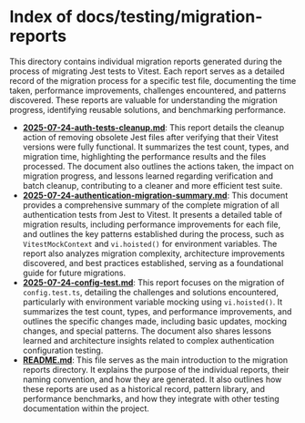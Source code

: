 # Index of docs/testing/migration-reports

This directory contains individual migration reports generated during the process of migrating Jest tests to Vitest. Each report serves as a detailed record of the migration process for a specific test file, documenting the time taken, performance improvements, challenges encountered, and patterns discovered. These reports are valuable for understanding the migration progress, identifying reusable solutions, and benchmarking performance.

- **[2025-07-24-auth-tests-cleanup.md](./2025-07-24-auth-tests-cleanup.md)**: This report details the cleanup action of removing obsolete Jest files after verifying that their Vitest versions were fully functional. It summarizes the test count, types, and migration time, highlighting the performance results and the files processed. The document also outlines the actions taken, the impact on migration progress, and lessons learned regarding verification and batch cleanup, contributing to a cleaner and more efficient test suite.
- **[2025-07-24-authentication-migration-summary.md](./2025-07-24-authentication-migration-summary.md)**: This document provides a comprehensive summary of the complete migration of all authentication tests from Jest to Vitest. It presents a detailed table of migration results, including performance improvements for each file, and outlines the key patterns established during the process, such as `VitestMockContext` and `vi.hoisted()` for environment variables. The report also analyzes migration complexity, architecture improvements discovered, and best practices established, serving as a foundational guide for future migrations.
- **[2025-07-24-config-test.md](./2025-07-24-config-test.md)**: This report focuses on the migration of `config.test.ts`, detailing the challenges and solutions encountered, particularly with environment variable mocking using `vi.hoisted()`. It summarizes the test count, types, and performance improvements, and outlines the specific changes made, including basic updates, mocking changes, and special patterns. The document also shares lessons learned and architecture insights related to complex authentication configuration testing.
- **[README.md](./README.md)**: This file serves as the main introduction to the migration reports directory. It explains the purpose of the individual reports, their naming convention, and how they are generated. It also outlines how these reports are used as a historical record, pattern library, and performance benchmarks, and how they integrate with other testing documentation within the project.
